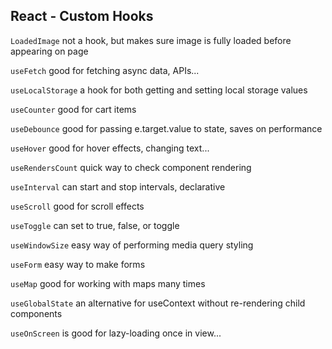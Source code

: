 ## React - Custom Hooks

`LoadedImage` not a hook, but makes sure image is fully loaded before appearing on page

`useFetch` good for fetching async data, APIs...

`useLocalStorage` a hook for both getting and setting local storage values

`useCounter` good for cart items

`useDebounce` good for passing e.target.value to state, saves on performance

`useHover` good for hover effects, changing text...

`useRendersCount` quick way to check component rendering

`useInterval` can start and stop intervals, declarative

`useScroll` good for scroll effects

`useToggle` can set to true, false, or toggle

`useWindowSize` easy way of performing media query styling

`useForm` easy way to make forms

`useMap` good for working with maps many times

`useGlobalState` an alternative for useContext without re-rendering child components

`useOnScreen` is good for lazy-loading once in view...
